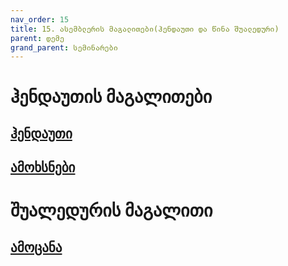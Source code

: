```yaml
---
nav_order: 15
title: 15. ასემბლერის მაგალითები(ჰენდაუთი და წინა შუალედური)
parent: დემე
grand_parent: სემინარები
---
```


# ჰენდაუთის მაგალითები

## [ჰენდაუთი](https://github.com/freeuni-paradigms/2021/blob/master/handouts/20-Section-Handout.pdf)
## [ამოხსნები](https://github.com/freeuni-paradigms/2021/blob/master/handouts/20S-Section-Solution.pdf)


# შუალედურის მაგალითი

## [ამოცანა](https://github.com/freeuni-paradigms/2021/tree/master/exercises/midterms/asm_bsearch)